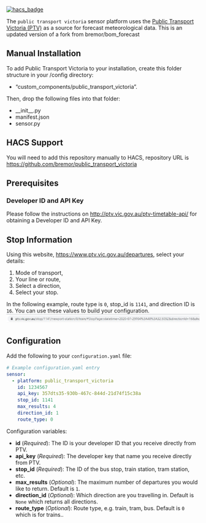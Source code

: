 [![hacs_badge](https://img.shields.io/badge/HACS-Default-orange.svg?style=for-the-badge)](https://github.com/custom-components/hacs)

The `public transport victoria` sensor platform uses the [Public Transport Victoria (PTV)](http://www.bom.gov.au) as a source for forecast meteorological data. This is an updated version of a fork from bremor/bom_forecast

## Manual Installation 
To add Public Transport Victoria to your installation, create this folder structure in your /config directory:
- “custom_components/public_transport_victoria”.

Then, drop the following files into that folder:
- \_\_init__.py
- manifest.json
- sensor.py

## HACS Support
You will need to add this repository manually to HACS, repository URL is https://github.com/bremor/public_transport_victoria 

## Prerequisites
### Developer ID and API Key
Please follow the instructions on http://ptv.vic.gov.au/ptv-timetable-api/ for obtaining a Developer ID and API Key.

## Stop Information
Using this website, https://www.ptv.vic.gov.au/departures, select your details:
1. Mode of transport,
2. Your line or route,
3. Select a direction,
4. Select your stop.

In the following example, route type is `0`, stop_id is `1141`, and direction ID is `16`. You can use these values to build your configuration.
![Here is an example of where to find product id](img/ptv_example.JPG)
## Configuration
Add the following to your `configuration.yaml` file:

```yaml
# Example configuration.yaml entry
sensor:
  - platform: public_transport_victoria
    id: 1234567
    api_key: 357dts35-930b-467c-844d-21d74f15c38a
    stop_id: 1141
    max_results: 4
    direction_id: 1
    route_type: 0
```

Configuration variables:

- **id** (*Required*): The ID is your developer ID that you receive directly from PTV.
- **api_key** (*Required*): The developer key that name you receive directly from PTV.
- **stop_id** (*Required*): The ID of the bus stop, train station, tram station, etc.
- **max_results** (*Optional*): The maximum number of departures you would like to return. Default is `1`.
- **direction_id** (*Optional*): Which direction are you travelling in. Default is `None` which returns all directions.
- **route_type** (*Optional*): Route type, e.g. train, tram, bus. Default is `0` which is for trains..
